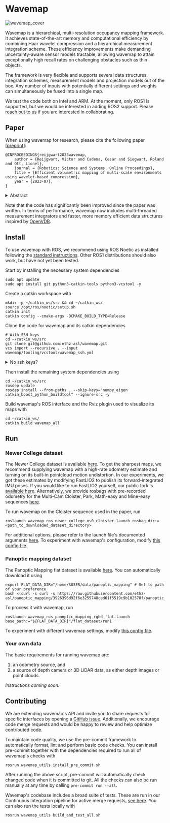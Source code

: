 # Wavemap
![wavemap_cover](https://github.com/ethz-asl/wavemap/assets/6238939/a51bef62-01f3-40f5-a302-cabc59b0eed8)

Wavemap is a hierarchical, multi-resolution occupancy mapping framework. It achieves state-of-the-art memory and computational efficiency by combining Haar wavelet compression and a hierarchical measurement integration scheme. These efficiency improvements make demanding uncertainty-aware sensor models tractable, allowing wavemap to attain exceptionally high recall rates on challenging obstacles such as thin objects.

The framework is very flexible and supports several data structures, integration schemes, measurement models and projection models out of the box. Any number of inputs with potentially different settings and weights can simultaneously be fused into a single map.

We test the code both on Intel and ARM. At the moment, only ROS1 is supported, but we would be interested in adding ROS2 support. Please [reach out to us](https://github.com/ethz-asl/wavemap/issues) if you are interested in collaborating.

## Paper
When using wavemap for research, please cite the following paper [[preprint](https://www.research-collection.ethz.ch/bitstream/handle/20.500.11850/614632/RSS22_WavemapFinalPreprintCompressed.pdf?sequence=1&isAllowed=y)]:


```
@INPROCEEDINGS{reijgwart2023wavemap,
    author = {Reijgwart, Victor and Cadena, Cesar and Siegwart, Roland and Ott, Lionel},
    journal = {Robotics: Science and Systems. Online Proceedings},
    title = {Efficient volumetric mapping of multi-scale environments using wavelet-based compression},
    year = {2023-07},
}
```

<details>
<summary>Abstract</summary>
<br>
Volumetric maps are widely used in robotics due to their desirable properties in applications such as path planning, exploration, and manipulation. Constant advances in mapping technologies are needed to keep up with the improvements in sensor technology, generating increasingly vast amounts of precise measurements. Handling this data in a computationally and memory-efficient manner is paramount to representing the environment at the desired scales and resolutions. In this work, we express the desirable properties of a volumetric mapping framework through the lens of multi-resolution analysis. This shows that wavelets are a natural foundation for hierarchical and multi-resolution volumetric mapping. Based on this insight we design an efficient mapping system that uses wavelet decomposition. The efficiency of the system enables the use of uncertainty-aware sensor models, improving the quality of the maps. Experiments on both synthetic and real-world data provide mapping accuracy and runtime performance comparisons with state-of-the-art methods on both RGB-D and 3D LiDAR data. The framework is open-sourced to allow the robotics community at large to explore this approach.
</details>

Note that the code has significantly been improved since the paper was written. In terms of performance, wavemap now includes multi-threaded measurement integrators and faster, more memory efficient data structures inspired by [OpenVDB](https://github.com/AcademySoftwareFoundation/openvdb).

## Install
To use wavemap with ROS, we recommend using ROS Noetic as installed following the [standard instructions](http://wiki.ros.org/noetic/Installation). Other ROS1 distributions should also work, but have not yet been tested.

Start by installing the necessary system dependencies

```shell script
sudo apt update
sudo apt install git python3-catkin-tools python3-vcstool -y
```

Create a catkin workspace with

```shell script
mkdir -p ~/catkin_ws/src && cd ~/catkin_ws/
source /opt/ros/noetic/setup.sh
catkin init
catkin config --cmake-args -DCMAKE_BUILD_TYPE=Release
```

Clone the code for wavemap and its catkin dependencies

```shell script
# With SSH keys
cd ~/catkin_ws/src
git clone git@github.com:ethz-asl/wavemap.git
vcs import --recursive . --input wavemap/tooling/vcstool/wavemap_ssh.yml
```

<details>
<summary>No ssh keys?</summary>
<br>

```shell
cd ~/catkin_ws/src
git clone https://github.com/ethz-asl/wavemap.git
vcs import --recursive . --input wavemap/tooling/vcstool/wavemap_https.yml
```

</details>

Then install the remaining system dependencies using

```shell script
cd ~/catkin_ws/src
rosdep update
rosdep install --from-paths . --skip-keys="numpy_eigen catkin_boost_python_buildtool" --ignore-src -y
```

Build wavemap's ROS interface and the Rviz plugin used to visualize its maps with

```shell script
cd ~/catkin_ws/
catkin build wavemap_all
```

## Run
### Newer College dataset
The Newer College dataset is available [here](https://ori-drs.github.io/newer-college-dataset/download/). To get the
sharpest maps, we recommend supplying wavemap with a high-rate odometry estimate and turning on its built-in pointcloud
motion undistortion. In our experiments, we got these estimates by modifying FastLIO2 to publish its forward-integrated
IMU poses. If you would like to run FastLIO2 yourself, our public fork
is [available here](https://github.com/ethz-asl/fast_lio). Alternatively, we provide rosbags with pre-recorded odometry
for the Multi-Cam Cloister, Park, Math-easy and Mine-easy
sequences [here](https://drive.google.com/drive/folders/1sTmDBUt97wwE220gVFwCq88JT5IOQlk5).

To run wavemap on the Cloister sequence used in the paper, run

```shell script
roslaunch wavemap_ros newer_college_os0_cloister.launch rosbag_dir:=<path_to_downloaded_dataset_directory>
```

For additional options, please refer to the launch file's documented arguments
[here](ros/wavemap_ros/launch/datasets/newer_college/newer_college_os0_cloister.launch). To experiment with wavemap's configuration, modify [this config file](ros/wavemap_ros/config/ouster_os0.yaml).

### Panoptic mapping dataset
The Panoptic Mapping flat dataset is available [here](https://projects.asl.ethz.ch/datasets/doku.php?id=panoptic_mapping). You can automatically download it using
```shell script
export FLAT_DATA_DIR="/home/$USER/data/panoptic_mapping" # Set to path of your preference
bash <(curl -s curl -s https://raw.githubusercontent.com/ethz-asl/panoptic_mapping/3926396d92f6e3255748ced61f5519c9b102570f/panoptic_mapping_utils/scripts/download_flat_dataset.sh)
```

To process it with wavemap, run
```shell script
roslaunch wavemap_ros panoptic_mapping_rgbd_flat.launch base_path:="${FLAT_DATA_DIR}"/flat_dataset/run1
```
To experiment with different wavemap settings, modify [this config file](ros/wavemap_ros/config/panoptic_mapping_rgbd.yaml).

### Your own data
The basic requirements for running wavemap are:
1. an odometry source, and
2. a source of depth camera or 3D LiDAR data, as either depth images or point clouds.

*Instructions coming soon.*

## Contributing
We are extending wavemap's API and invite you to share requests for specific interfaces by opening a [GitHub issue](https://github.com/ethz-asl/wavemap/issues). Additionally, we encourage code merge requests and would be happy to review and help optimize contributed code.

To maintain code quality, we use the pre-commit framework to automatically format, lint and perform basic code checks. You can install pre-commit together with the dependencies required to run all of wavemap's checks with
```shell script
rosrun wavemap_utils install_pre_commit.sh
```

After running the above script, pre-commit will automatically check changed code when it is committed to git. All the checks can also be run manually at any time by calling `pre-commit run --all`.

Wavemap's codebase includes a broad suite of tests. These are run in our Continuous Integration pipeline for active merge requests, [see here](https://github.com/ethz-asl/wavemap/actions/workflows/ci.yml). You can also run the tests locally with
```shell script
rosrun wavemap_utils build_and_test_all.sh
```
